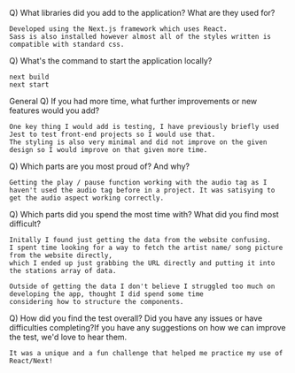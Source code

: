 Q) What libraries did you add to the application? What are they used for?

    Developed using the Next.js framework which uses React. 
    Sass is also installed however almost all of the styles written is compatible with standard css.

Q) What's the command to start the application locally?

    next build
    next start

General
Q) If you had more time, what further improvements or new features would you add?

    One key thing I would add is testing, I have previously briefly used Jest to test front-end projects so I would use that.
    The styling is also very minimal and did not improve on the given design so I would improve on that given more time.

Q) Which parts are you most proud of? And why?
    
    Getting the play / pause function working with the audio tag as I haven't used the audio tag before in a project. It was satisying to get the audio aspect working correctly.

Q) Which parts did you spend the most time with? What did you find most difficult?

    Initally I found just getting the data from the website confusing. 
    I spent time looking for a way to fetch the artist name/ song picture from the website directly, 
    which I ended up just grabbing the URL directly and putting it into the stations array of data.

    Outside of getting the data I don't believe I struggled too much on developing the app, thought I did spend some time
    considering how to structure the components.
    
Q) How did you find the test overall? Did you have any issues or have difficulties completing?If you have any suggestions on how we can improve the test, we'd love to hear them.

    It was a unique and a fun challenge that helped me practice my use of React/Next!